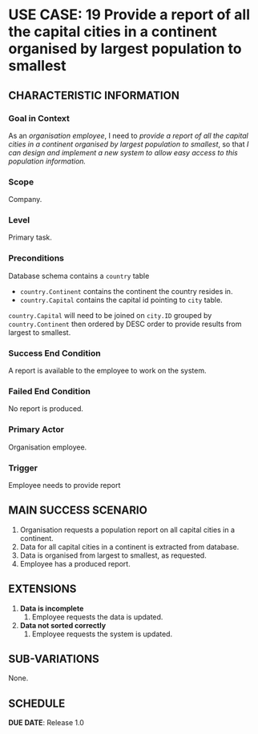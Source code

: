 # USE CASE: 19 Provide a report of all the capital cities in a continent organised by largest population to smallest

## CHARACTERISTIC INFORMATION

### Goal in Context

As an *organisation employee*, I need to *provide a report of all the capital cities in a continent organised by largest population to smallest*, so that *I can design and implement a new system to allow easy access to this population information.*

### Scope

Company. 

### Level

Primary task.

### Preconditions

Database schema contains a `country` table
- `country.Continent` contains the continent the country resides in.
- `country.Capital` contains the capital id pointing to `city` table.

`country.Capital` will need to be joined on `city.ID` grouped by `country.Continent` then ordered by DESC order to provide results from largest to smallest.

### Success End Condition

A report is available to the employee to work on the system.

### Failed End Condition

No report is produced.

### Primary Actor

Organisation employee.

### Trigger

Employee needs to provide report 

## MAIN SUCCESS SCENARIO

1. Organisation requests a population report on all capital cities in a continent.
2. Data for all capital cities in a continent is extracted from database.
3. Data is organised from largest to smallest, as requested.
4. Employee has a produced report.

## EXTENSIONS

1. **Data is incomplete**
    1. Employee requests the data is updated.
2. **Data not sorted correctly**
    1. Employee requests the system is updated.

## SUB-VARIATIONS

None.

## SCHEDULE

**DUE DATE**: Release 1.0